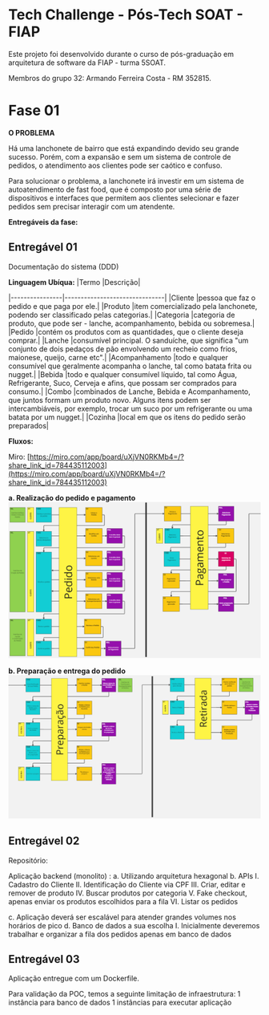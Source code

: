 # Tech Challenge - Pós-Tech SOAT - FIAP

Este projeto foi desenvolvido durante o curso de pós-graduação em arquitetura de software da FIAP - turma 5SOAT.

Membros do grupo 32: Armando Ferreira Costa - RM 352815.

# Fase 01

**O PROBLEMA**

Há uma lanchonete de bairro que está expandindo devido seu grande sucesso. Porém, com a expansão e sem um sistema de controle de pedidos, o atendimento aos clientes pode ser caótico e confuso.

Para solucionar o problema, a lanchonete irá investir em um sistema de autoatendimento de fast food, que é composto por uma série de dispositivos e interfaces que permitem aos clientes selecionar e fazer pedidos sem precisar interagir com um atendente.                      

**Entregáveis da fase:**

## Entregável 01

Documentação do sistema (DDD)

**Linguagem Ubíqua:**
|Termo           |Descrição|

|----------------|-------------------------------|
|Cliente |pessoa que faz o pedido e que paga por ele.|
|Produto |item comercializado pela lanchonete, podendo ser classificado pelas categorias.|
|Categoria |categoria de produto, que pode ser - lanche, acompanhamento, bebida ou sobremesa.|
|Pedido |contém os produtos  com as quantidades, que o cliente deseja comprar.|
|Lanche |consumível principal. O sanduíche, que significa "um conjunto de dois pedaços de pão envolvendo um recheio como frios, maionese, queijo, carne etc".|
|Acompanhamento |todo e qualquer consumível que geralmente acompanha o lanche, tal como batata frita ou nugget.|
|Bebida |todo e qualquer consumível líquido, tal como Água, Refrigerante, Suco, Cerveja e afins, que possam ser comprados para consumo.|
|Combo |combinados de Lanche, Bebida e Acompanhamento, que juntos formam um produto novo. Alguns itens podem ser intercambiáveis, por exemplo, trocar um suco por um refrigerante ou uma batata por um nugget.|
|Cozinha |local em que os itens do pedido serão preparados|
 
**Fluxos:**

Miro: [https://miro.com/app/board/uXjVN0RKMb4=/?share_link_id=784435112003](https://miro.com/app/board/uXjVN0RKMb4=/?share_link_id=784435112003)

**a. Realização do pedido e pagamento**
![realizacao-do-pedido-e-pagamento](docs/images/pedidos_pagamentos.png)

**b. Preparação e entrega do pedido**
![preparacao-entrega](docs/images/preparacao_entrega.png)

## Entregável 02

Repositório:

Aplicação backend (monolito) :
a. Utilizando arquitetura hexagonal
b. APIs
  I. Cadastro do Cliente
  II. Identificação do Cliente via CPF
  III. Criar, editar e remover de produto
  IV. Buscar produtos por categoria
  V. Fake checkout, apenas enviar os produtos escolhidos para a fila
  VI. Listar os pedidos

c. Aplicação deverá ser escalável para atender grandes volumes nos horários de pico
d. Banco de dados a sua escolha
  I. Inicialmente deveremos trabalhar e organizar a fila dos pedidos apenas em banco de dados

## Entregável 03

Aplicação entregue com um Dockerfile.

Para validação da POC, temos a seguinte limitação de infraestrutura:
  1 instância para banco de dados
  1 instâncias para executar aplicação
